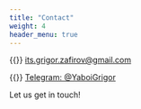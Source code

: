```yaml
---
title: "Contact"
weight: 4
header_menu: true
---
```


{{<icon class="fa fa-envelope">}}&nbsp;[its.grigor.zafirov@gmail.com](mailto:its.grigor.zafirov@gmail.com)

{{<icon class="fa fa-phone">}}&nbsp;[Telegram: @YaboiGrigor](@YaboiGrigor)

Let us get in touch!
